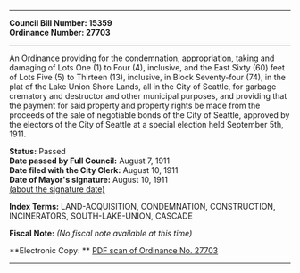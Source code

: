 * * * * *  
  
**Council Bill Number: [](#h0)[](#h2)15359**   
**Ordinance Number: 27703**  
  
* * * * *  
  
An Ordinance providing for the condemnation, appropriation, taking and damaging of Lots One (1) to Four (4), inclusive, and the East Sixty (60) feet of Lots Five (5) to Thirteen (13), inclusive, in Block Seventy-four (74), in the plat of the Lake Union Shore Lands, all in the City of Seattle, for garbage crematory and destructor and other municipal purposes, and providing that the payment for said property and property rights be made from the proceeds of the sale of negotiable bonds of the City of Seattle, approved by the electors of the City of Seattle at a special election held September 5th, 1911.  
  
**Status:** Passed   
**Date passed by Full Council:** August 7, 1911   
**Date filed with the City Clerk:** August 10, 1911   
**Date of Mayor's signature:** August 10, 1911   
[(about the signature date)](/~public/approvaldate.htm)   
  
  
  
**Index Terms:** LAND-ACQUISITION, CONDEMNATION, CONSTRUCTION, INCINERATORS, SOUTH-LAKE-UNION, CASCADE  
  
**Fiscal Note:** *(No fiscal note available at this time)*  
  
**Electronic Copy: ** [PDF scan of Ordinance No. 27703](/~archives/Ordinances/Ord_27703.pdf)  
  
* * * * *  
